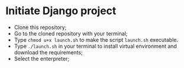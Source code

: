 # Initiate Django project

- Clone this repository;
- Go to the cloned repository with your terminal;
- Type `chmod u+x launch.sh` to make the script `launch.sh` executable.
- Type `./launch.sh` in your terminal to install virtual environment and download the requirements;
- Select the enterpreter;